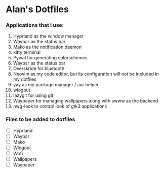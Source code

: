 # Alan's Dotfiles

### Applications that I use:

1. Hyprland as the window manager
1. Waybar as the status bar
1. Mako as the  notification daemon
1. kitty terminal
1. Pywal for generating colorschemes
1. Waybar as the status bar
1. Overskride for bluetooth
1. Neovim as my code editor, but its configuration will not be included in my dotfiles
1. yay as my package manager / aur helper
1. wlogout
1. lazygit for using git
1. Waypaper for managing wallpapers along with swww as the backend
1. nwg-look to control look of gtk3 applications

### Files to be added to dotfiles
- [ ] Hyprland
- [ ] Waybar
- [ ] Mako
- [ ] Wlogout
- [ ] Wofi
- [ ] Wallpapers
- [ ] Waypaper
